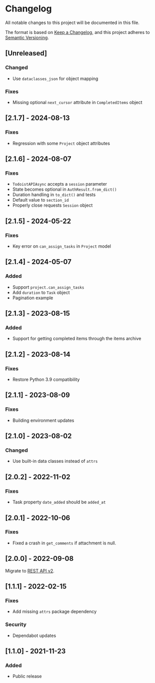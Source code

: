 # Changelog

All notable changes to this project will be documented in this file.

The format is based on [Keep a Changelog](https://keepachangelog.com/en/1.0.0/),
and this project adheres to [Semantic Versioning](https://semver.org/spec/v2.0.0.html).

## [Unreleased]

### Changed

- Use `dataclasses_json` for object mapping

### Fixes

- Missing optional `next_cursor` attribute in `CompletedItems` object

## [2.1.7] - 2024-08-13

### Fixes

- Regression with some `Project` object attributes

## [2.1.6] - 2024-08-07

### Fixes

- `TodoistAPIAsync` accepts a `session` parameter
- State becomes optional in `AuthResult.from_dict()`
- Duration handling in `to_dict()` and tests
- Default value to `section_id`
- Properly close requests `Session` object

## [2.1.5] - 2024-05-22

### Fixes

- Key error on `can_assign_tasks` in `Project` model

## [2.1.4] - 2024-05-07

### Added

- Support `project.can_assign_tasks`
- Add `duration` to `Task` object
- Pagination example

## [2.1.3] - 2023-08-15

### Added

- Support for getting completed items through the items archive

## [2.1.2] - 2023-08-14

### Fixes

- Restore Python 3.9 compatibility

## [2.1.1] - 2023-08-09

### Fixes

- Building environment updates

## [2.1.0] - 2023-08-02

### Changed

- Use built-in data classes instead of `attrs`

## [2.0.2] - 2022-11-02

### Fixes

- Task property `date_added` should be `added_at`

## [2.0.1] - 2022-10-06

### Fixes

- Fixed a crash in `get_comments` if attachment is null.

## [2.0.0] - 2022-09-08

Migrate to [REST API v2](https://developer.todoist.com/rest/v2/?python).

## [1.1.1] - 2022-02-15

### Fixes

- Add missing `attrs` package dependency

### Security

- Dependabot updates

## [1.1.0] - 2021-11-23

### Added

- Public release
